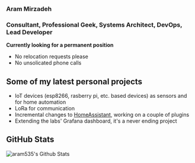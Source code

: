 ### Aram Mirzadeh
### Consultant, Professional Geek, Systems Architect, DevOps, Lead Developer
**Currently looking for a permanent position**
- No relocation requests please
- No unsolicated phone calls<br>

## Some of my latest personal projects
- IoT devices (esp8266, rasberry pi, etc. based devices) as sensors and for home automation
- LoRa for communication
- Incremental changes to [HomeAssistant](https://www.home-assistant.io/), working on a couple of plugins
- Extending the labs' Grafana dashboard, it's a never ending project<br>

## GitHub Stats
<img alt="aram535's Github Stats" src="https://github-readme-stats.vercel.app/api?username=aram535&show_icons=true&hide_border=true" /><br>